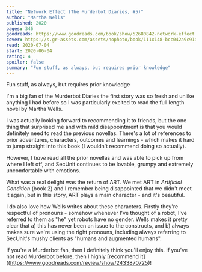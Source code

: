 ```yaml
---
title: "Network Effect (The Murderbot Diaries, #5)"
author: "Martha Wells"
published: 2020
pages: 346
goodreads: https://www.goodreads.com/book/show/52680842-network-effect
cover: https://s.gr-assets.com/assets/nophoto/book/111x148-bcc042a9c91a29c1d680899eff700a03.png
read: 2020-07-04
start: 2020-06-04
rating: 4
spoiler: false
summary: "Fun stuff, as always, but requires prior knowledge"
---
```


Fun stuff, as always, but requires prior knowledge

I'm a big fan of the Murderbot Diaries the first story was so fresh and unlike anything I had before so I was particularly excited to read the full length novel by Martha Wells.

I was actually looking forward to recommending it to friends, but the one thing that surprised me and with mild disappointment is that you would definitely need to read the previous novellas. There's a lot of references to prior adventures, characters, outcomes and learnings - which makes it hard to jump straight into this book (I wouldn't recommend doing so actually).

However, I _have_ read all the prior novellas and was able to pick up from where I left off, and SecUnit continues to be lovable, grumpy and extremely uncomfortable with emotions.

What was a real delight was the return of ART. We met ART in _Artificial Condition_ (book 2) and I remember being disappointed that we didn't meet it again, but in this story, ART plays a main character - and it's beautiful.

I do also love how Wells writes about these characters. Firstly they're respectful of pronouns - somehow whenever I've thought of a robot, I've referred to them as "he" yet robots have no gender. Wells makes it pretty clear that a) this has never been an issue to the constructs, and b) always makes sure we're using the right pronouns, including always referring to SecUnit's mushy clients as "humans and augmented humans".

If you're a Murderbot fan, then I definitely think you'll enjoy this. If you've not read Murderbot before, then I highly [recommend it]((https://www.goodreads.com/review/show/2433870725)!

